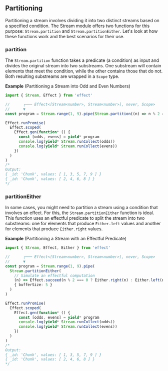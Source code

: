 ## Partitioning

Partitioning a stream involves dividing it into two distinct streams based on a specified condition. The Stream module offers two functions for this purpose: `Stream.partition` and `Stream.partitionEither`. Let's look at how these functions work and the best scenarios for their use.

### partition

The `Stream.partition` function takes a predicate (a condition) as input and divides the original stream into two substreams. One substream will contain elements that meet the condition, while the other contains those that do not. Both resulting substreams are wrapped in a `Scope` type.

**Example** (Partitioning a Stream into Odd and Even Numbers)

```ts twoslash
import { Stream, Effect } from 'effect'

//      ┌─── Effect<[Stream<number>, Stream<number>], never, Scope>
//      ▼
const program = Stream.range(1, 9).pipe(Stream.partition((n) => n % 2 === 0, { bufferSize: 5 }))

Effect.runPromise(
  Effect.scoped(
    Effect.gen(function* () {
      const [odds, evens] = yield* program
      console.log(yield* Stream.runCollect(odds))
      console.log(yield* Stream.runCollect(evens))
    })
  )
)
/*
Output:
{ _id: 'Chunk', values: [ 1, 3, 5, 7, 9 ] }
{ _id: 'Chunk', values: [ 2, 4, 6, 8 ] }
*/
```

### partitionEither

In some cases, you might need to partition a stream using a condition that involves an effect. For this, the `Stream.partitionEither` function is ideal. This function uses an effectful predicate to split the stream into two substreams: one for elements that produce `Either.left` values and another for elements that produce `Either.right` values.

**Example** (Partitioning a Stream with an Effectful Predicate)

```ts twoslash
import { Stream, Effect, Either } from 'effect'

//      ┌─── Effect<[Stream<number>, Stream<number>], never, Scope>
//      ▼
const program = Stream.range(1, 9).pipe(
  Stream.partitionEither(
    // Simulate an effectful computation
    (n) => Effect.succeed(n % 2 === 0 ? Either.right(n) : Either.left(n)),
    { bufferSize: 5 }
  )
)

Effect.runPromise(
  Effect.scoped(
    Effect.gen(function* () {
      const [odds, evens] = yield* program
      console.log(yield* Stream.runCollect(odds))
      console.log(yield* Stream.runCollect(evens))
    })
  )
)
/*
Output:
{ _id: 'Chunk', values: [ 1, 3, 5, 7, 9 ] }
{ _id: 'Chunk', values: [ 2, 4, 6, 8 ] }
*/
```
